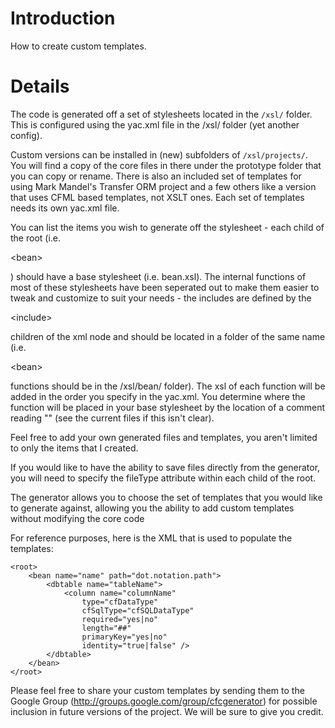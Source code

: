 # Introduction #

How to create custom templates.

# Details #

The code is generated off a set of stylesheets located in the `/xsl/` folder. This is
configured using the yac.xml file in the /xsl/ folder (yet another config).

Custom versions can be installed in (new) subfolders of `/xsl/projects/`. You will find a
copy of the core files in there under the prototype folder that you can copy or rename.
There is also an included set of templates for using Mark Mandel's Transfer ORM project and a few others like a version that uses CFML based templates, not XSLT ones.
Each set of templates needs its own yac.xml file.

You can list
the items you wish to generate off the stylesheet - each child of the root (i.e. 

&lt;bean&gt;

)
should have a base stylesheet (i.e. bean.xsl). The internal functions of most of these
stylesheets have been seperated out to make them easier to tweak and customize to suit
your needs - the includes are defined by the 

&lt;include&gt;

 children of the xml node and should
be located in a folder of the same name (i.e. 

&lt;bean&gt;

 functions should be in the /xsl/bean/
folder). The xsl of each function will be added in the order you specify in the yac.xml.
You determine where the function will be placed in your base stylesheet by the location of
a comment reading "<!-- custom code -->" (see the current files if this isn't clear).

Feel
free to add your own generated files and templates, you aren't limited to only the items
that I created.

If you would like to have the ability to save files directly from the generator, you will
need to specify the fileType attribute within each child of the root.

The generator allows you to choose the set of templates that you would like to generate
against, allowing you the ability to add custom templates without modifying the core code

For reference purposes, here is the XML that is used to populate the templates:
```
<root>
	<bean name="name" path="dot.notation.path">
		<dbtable name="tableName">
			<column name="columnName"
				type="cfDataType"
				cfSqlType="cfSQLDataType"
				required="yes|no"
				length="##"
				primaryKey="yes|no"
				identity="true|false" />
		</dbtable>
	</bean>
</root>
```

Please feel free to share your custom templates by sending them to the Google Group (http://groups.google.com/group/cfcgenerator) for possible inclusion in future versions of the project. We will be sure to give you credit.